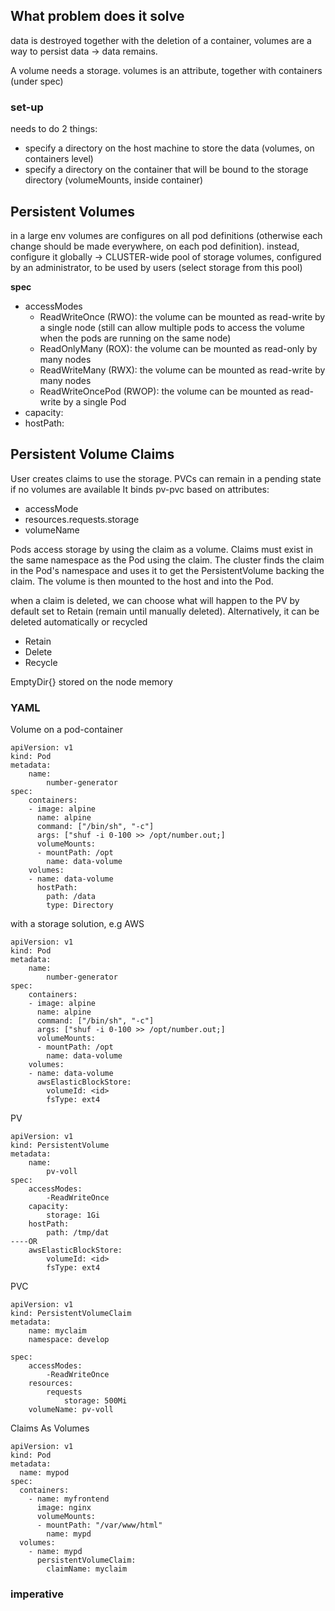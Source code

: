 ## What problem does it solve

data is destroyed together with the deletion of a container, volumes are a way to persist data -> data remains.

A volume needs a storage.
volumes is an attribute, together with containers (under spec)

### set-up
needs to do 2 things:
* specify a directory on the host machine to store the data (volumes, on containers level)
* specify a directory on the container that will be bound to the storage directory (volumeMounts, inside container)

## Persistent Volumes
in a large env volumes are configures on all pod definitions (otherwise each change should be made everywhere, on each pod definition).
instead, configure it globally ->
CLUSTER-wide pool of storage volumes, configured by an administrator, to be used by users (select storage from this pool)

**spec**
* accessModes
  * ReadWriteOnce (RWO): the volume can be mounted as read-write by a single node (still can allow multiple pods to access the volume when the pods are running on the same node)
  * ReadOnlyMany (ROX): the volume can be mounted as read-only by many nodes
  * ReadWriteMany (RWX): the volume can be mounted as read-write by many nodes
  * ReadWriteOncePod (RWOP): the volume can be mounted as read-write by a single Pod
* capacity:
* hostPath: 

## Persistent Volume Claims
User creates claims to use the storage.
PVCs can remain in a pending state if no volumes are available
It binds pv-pvc based on attributes:
* accessMode
* resources.requests.storage
* volumeName

Pods access storage by using the claim as a volume.
Claims must exist in the same namespace as the Pod using the claim. The cluster finds the claim in the Pod's namespace and uses it to get the PersistentVolume backing the claim. The volume is then mounted to the host and into the Pod.

when a claim is deleted, we can choose what will happen to the PV
by default set to Retain (remain until manually deleted). Alternatively, it can be deleted automatically or recycled
* Retain
* Delete
* Recycle

EmptyDir{}
stored on the node memory

### YAML
Volume on a pod-container
```angular2html
apiVersion: v1
kind: Pod
metadata:
	name:
		number-generator
spec:
	containers:
	- image: alpine
	  name: alpine
	  command: ["/bin/sh", "-c"]
	  args: ["shuf -i 0-100 >> /opt/number.out;]
	  volumeMounts:
	  - mountPath: /opt
	    name: data-volume
	volumes:
	- name: data-volume
	  hostPath:
	  	path: /data
	  	type: Directory
```

with a storage solution, e.g AWS
```angular2html
apiVersion: v1
kind: Pod
metadata:
	name:
		number-generator
spec:
	containers:
	- image: alpine
	  name: alpine
	  command: ["/bin/sh", "-c"]
	  args: ["shuf -i 0-100 >> /opt/number.out;]
	  volumeMounts:
	  - mountPath: /opt
	    name: data-volume
	volumes:
	- name: data-volume
	  awsElasticBlockStore:
	  	volumeId: <id>
	  	fsType: ext4
```
PV
```angular2html
apiVersion: v1
kind: PersistentVolume
metadata:
	name:
		pv-voll
spec:
	accessModes:
		-ReadWriteOnce
	capacity:
		storage: 1Gi
	hostPath:
		path: /tmp/dat
----OR
	awsElasticBlockStore:
	  	volumeId: <id>
	  	fsType: ext4	
```

PVC
```angular2html
apiVersion: v1
kind: PersistentVolumeClaim
metadata:
	name: myclaim
	namespace: develop

spec:
	accessModes:
		-ReadWriteOnce
	resources:
		requests
			storage: 500Mi
	volumeName: pv-voll	
```

Claims As Volumes
```angular2html
apiVersion: v1
kind: Pod
metadata:
  name: mypod
spec:
  containers:
    - name: myfrontend
      image: nginx
      volumeMounts:
      - mountPath: "/var/www/html"
        name: mypd
  volumes:
    - name: mypd
      persistentVolumeClaim:
        claimName: myclaim
```
### imperative